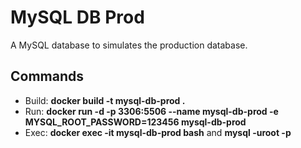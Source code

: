 # MySQL DB Prod

A MySQL database to simulates the production database.

## Commands

- Build: **docker build -t mysql-db-prod .**
- Run: **docker run -d -p 3306:5506 --name mysql-db-prod -e MYSQL_ROOT_PASSWORD=123456 mysql-db-prod**
- Exec: **docker exec -it mysql-db-prod bash** and **mysql -uroot -p**
